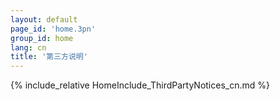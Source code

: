 ```yaml
---
layout: default
page_id: 'home.3pn'
group_id: home
lang: cn
title: '第三方说明'
---
```

{% include_relative HomeInclude_ThirdPartyNotices_cn.md %}
